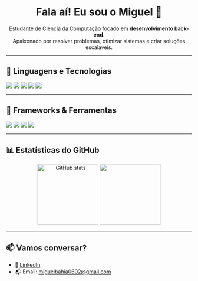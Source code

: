 <h1 align="center">Fala aí! Eu sou o Miguel 👋</h1>

<p align="center">
  Estudante de Ciência da Computação focado em <strong>desenvolvimento back-end</strong>.<br>
  Apaixonado por resolver problemas, otimizar sistemas e criar soluções escaláveis.
</p>

---

## 🧰 Linguagens e Tecnologias

<p>
  <img src="https://img.shields.io/badge/Python-3776AB?style=for-the-badge&logo=python&logoColor=white"/>
  <img src="https://img.shields.io/badge/HTML5-E34F26?style=for-the-badge&logo=html5&logoColor=white"/>
  <img src="https://img.shields.io/badge/CSS3-1572B6?style=for-the-badge&logo=css3&logoColor=white"/>
  <img src="https://img.shields.io/badge/JavaScript-F7DF1E?style=for-the-badge&logo=javascript&logoColor=black"/>
  <img src="https://img.shields.io/badge/SQL-003B57?style=for-the-badge&logo=sqlite&logoColor=white"/>
</p>

---

## 🧱 Frameworks & Ferramentas

<p>
  <img src="https://img.shields.io/badge/Flask-000000?style=for-the-badge&logo=flask&logoColor=white"/>
  <img src="https://img.shields.io/badge/Docker-2496ED?style=for-the-badge&logo=docker&logoColor=white"/>
  <img src="https://img.shields.io/badge/Git-F05032?style=for-the-badge&logo=git&logoColor=white"/>
  <img src="https://img.shields.io/badge/Figma-F24E1E?style=for-the-badge&logo=figma&logoColor=white"/>
</p>

---

## 📊 Estatísticas do GitHub

<p align="center">
  <img src="https://github-readme-stats.vercel.app/api?username=Silver1529&show_icons=true&theme=tokyonight" alt="GitHub stats" height="165">
  <img src="https://github-readme-stats.vercel.app/api/top-langs/?username=Silver1529&layout=compact&theme=tokyonight" height="165">
</p>

---

## 📫 Vamos conversar?

- 💼 [LinkedIn](https://www.linkedin.com/in/miguel-bahia-30094234b)
- 📬 Email: miguelbahia0602@gmail.com
